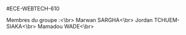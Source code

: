 #ECE-WEBTECH-610

Membres du groupe :<\br>
Marwan SARGHA<\br>
Jordan TCHUEM-SIAKA<\br>
Mamadou WADE<\br>